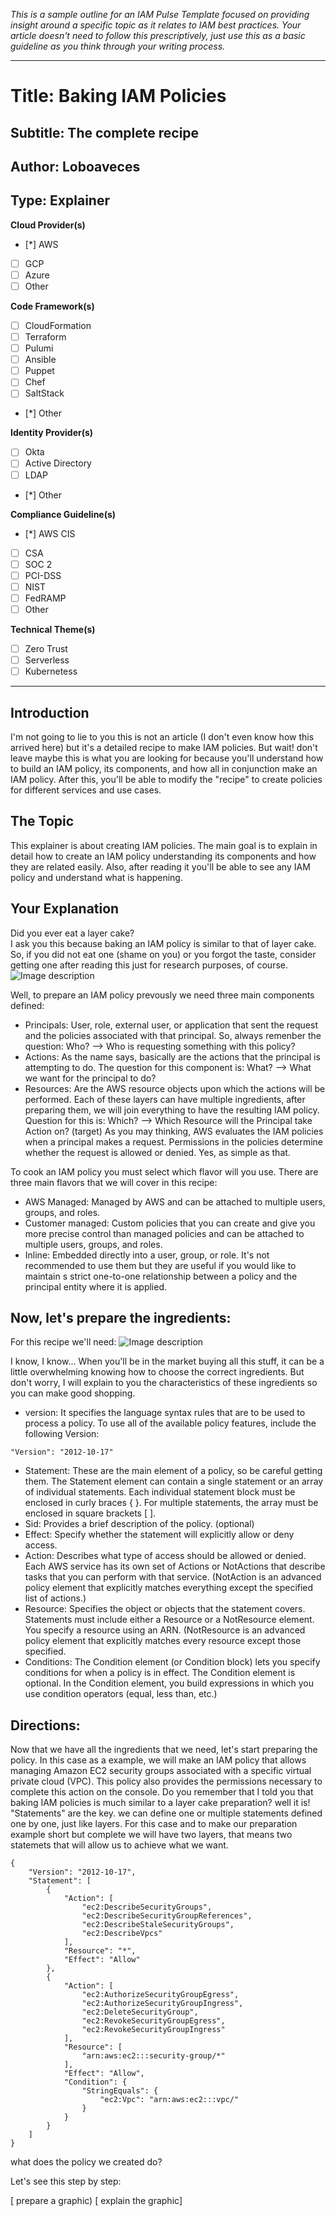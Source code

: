 *This is a sample outline for an IAM Pulse Template focused on providing insight around a specific topic as it relates to IAM best practices. Your article doesn't need to follow this prescriptively, just use this as a basic guideline as you think through your writing process.*

----

# Title: Baking IAM Policies
## Subtitle: The complete recipe
## Author: Loboaveces
## Type: Explainer

**Cloud Provider(s)**
 - [*] AWS
 - [ ] GCP
 - [ ] Azure
 - [ ] Other

**Code Framework(s)**
 - [ ] CloudFormation
 - [ ] Terraform
 - [ ] Pulumi
 - [ ] Ansible
 - [ ] Puppet
 - [ ] Chef
 - [ ] SaltStack
 - [*] Other

**Identity Provider(s)**
 - [ ] Okta
 - [ ] Active Directory
 - [ ] LDAP
 - [*] Other

**Compliance Guideline(s)**
 - [*] AWS CIS
 - [ ] CSA
 - [ ] SOC 2
 - [ ] PCI-DSS
 - [ ] NIST
 - [ ] FedRAMP
 - [ ] Other

**Technical Theme(s)**
 - [ ] Zero Trust
 - [ ] Serverless
 - [ ] Kubernetess

----


## Introduction
I'm not going to lie to you this is not an article (I don't even know how this arrived here) but it's a detailed recipe to make IAM policies.
But wait! don't leave maybe this is what you are looking for because you'll understand how to build an IAM policy, its components, and how all in conjunction make an IAM policy. After this, you'll be able to modify the "recipe" to create policies for different services and use cases.


## The Topic
This explainer is about creating IAM policies. The main goal is to explain in detail how to create an IAM policy understanding its components and how they are related easily. Also, after reading it you'll be able to see any IAM policy and understand what is happening.

## Your Explanation
 
Did you ever eat a layer cake?  
I ask you this because baking an IAM policy is similar to that of layer cake. So, if you did not eat one (shame on you) or you forgot the taste, consider getting one after reading this just for research purposes, of course.
![Image description](https://assets.tmecosys.com/image/upload/t_web767x639/img/recipe/ras/Assets/feb740ee-6c3f-4246-9c75-93ab2fa82cad/Derivates/04674732-149d-4629-a176-e358d8098287.jpg)

Well, to prepare an IAM policy prevously we need three main components defined:  
- Principals: User, role, external user, or application that sent the request and the policies associated with that principal.
So, always remenber the question: Who? --> Who is requesting something with this policy?
- Actions: As the name says, basically are the actions that the principal is attempting to do.
The question for this component is: What? --> What we want for the principal to do?
- Resources: Are the AWS resource objects upon which the actions will be performed.
Each of these layers can have multiple ingredients, after preparing them, we will join everything to have the resulting IAM policy.  
Question for this is: Which? --> Which Resource will the Principal take Action on? (target)
As you may thinking, AWS evaluates the IAM policies when a principal makes a request. Permissions in the policies determine whether the request is allowed or denied. Yes, as simple as that.

To cook an IAM policy you must select which flavor will you use. There are three main flavors that we will cover in this recipe:  
- AWS Managed: Managed by AWS and can be attached to multiple users, groups, and roles.  
- Customer managed: Custom policies that you can create and give you more precise control than managed policies and can be attached to multiple users, groups, and roles.  
- Inline: Embedded directly into a user, group, or role. It's not recommended to use them but they are useful if you would like to maintain s strict one-to-one relationship between a policy and the principal entity where it is applied. 

## Now, let's prepare the ingredients:
For this recipe we'll need:
![Image description](https://dev-to-uploads.s3.amazonaws.com/uploads/articles/gb06pq16iduphluwz7as.png)

I know, I know... When you'll be in the market buying all this stuff, it can be a little overwhelming knowing how to choose the correct ingredients. But don't worry, I will explain to you the characteristics of these ingredients so you can make good shopping.  
- version: It specifies the language syntax rules that are to be used to process a policy. To use all of the available policy features, include the following Version:  
```
"Version": "2012-10-17"
``` 
- Statement: These are the main element of a policy, so be careful getting them. The Statement element can contain a single statement or an array of individual statements. Each individual statement block must be enclosed in curly braces { }. For multiple statements, the array must be enclosed in square brackets [ ].  
- Sid: Provides a brief description of the policy. (optional)
- Effect: Specify whether the statement will explicitly allow or deny access.
- Action: Describes what type of access should be allowed or denied. Each AWS service has its own set of Actions or NotActions that describe tasks that you can perform with that service. (NotAction is an advanced policy element that explicitly matches everything except the specified list of actions.)
- Resource: Specifies the object or objects that the statement covers. Statements must include either a Resource or a NotResource element. You specify a resource using an ARN. (NotResource is an advanced policy element that explicitly matches every resource except those specified.  
- Conditions: The Condition element (or Condition block) lets you specify conditions for when a policy is in effect. The Condition element is optional. In the Condition element, you build expressions in which you use condition operators (equal, less than, etc.)  

## Directions:

Now that we have all the ingredients that we need, let's start preparing the policy. In this case as a example, we will make an IAM policy that allows managing Amazon EC2 security groups associated with a specific virtual private cloud (VPC). This policy also provides the permissions necessary to complete this action on the console. 
Do you remember that I told you that baking IAM policies is much similar to a layer cake preparation? well it is! "Statements" are the key. we can define one or multiple statements defined one by one, just like layers. For this case and to make our preparation example short but complete we will have two layers, that means two statemets that will allow us to achieve what we want.

```
{
    "Version": "2012-10-17",
    "Statement": [
        {
            "Action": [
                "ec2:DescribeSecurityGroups",
                "ec2:DescribeSecurityGroupReferences",
                "ec2:DescribeStaleSecurityGroups",
                "ec2:DescribeVpcs"
            ],
            "Resource": "*",
            "Effect": "Allow"
        },
        {
            "Action": [
                "ec2:AuthorizeSecurityGroupEgress",
                "ec2:AuthorizeSecurityGroupIngress",
                "ec2:DeleteSecurityGroup",
                "ec2:RevokeSecurityGroupEgress",
                "ec2:RevokeSecurityGroupIngress"
            ],
            "Resource": [
                "arn:aws:ec2:::security-group/*"
            ],
            "Effect": "Allow",
            "Condition": {
                "StringEquals": {
                    "ec2:Vpc": "arn:aws:ec2:::vpc/"
                }
            }
        }
    ]
}
```

what does the policy we created do?

Let's see this step by step:


[ prepare a graphic)
[ explain the graphic]
